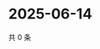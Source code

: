 # 2025-06-14

共 0 条

<!-- BEGIN ZHIHUQUESTIONS -->
<!-- 最后更新时间 Sat Jun 14 2025 15:10:26 GMT+0800 (China Standard Time) -->

<!-- END ZHIHUQUESTIONS -->
